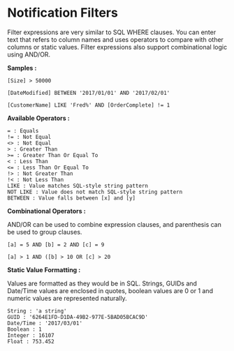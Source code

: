 ﻿# Notification Filters

Filter expressions are very similar to SQL WHERE clauses. You can enter text that refers to column names and uses operators to compare with other columns or static values. Filter expressions also support combinational logic using AND/OR.

__Samples :__
```
[Size] > 50000

[DateModified] BETWEEN '2017/01/01' AND '2017/02/01'

[CustomerName] LIKE 'Fred%' AND [OrderComplete] != 1
```

__Available Operators :__
```
= : Equals 
!= : Not Equal 
<> : Not Equal 
> : Greater Than
>= : Greater Than Or Equal To 
< : Less Than 
<= : Less Than Or Equal To 
!> : Not Greater Than
!< : Not Less Than 
LIKE : Value matches SQL-style string pattern 
NOT LIKE : Value does not match SQL-style string pattern 
BETWEEN : Value falls between [x] and [y] 
```
__Combinational Operators :__

AND/OR can be used to combine expression clauses, and parenthesis can be used to group clauses.
```
[a] = 5 AND [b] = 2 AND [c] = 9

[a] > 1 AND ([b] > 10 OR [c] > 20
```

__Static Value Formatting :__

Values are formatted as they would be in SQL. Strings, GUIDs and Date/Time values are enclosed in quotes, boolean values are 0 or 1 and numeric values are represented naturally.
```
String : 'a string' 
GUID : '6264E1FD-D1DA-49B2-977E-5BAD05BCAC9D' 
Date/Time : '2017/03/01'
Boolean : 1 
Integer : 16107 
Float : 753.452
```
